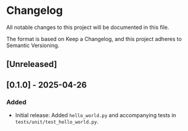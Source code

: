 # Changelog

All notable changes to this project will be documented in this file.

The format is based on Keep a Changelog, and this project adheres to Semantic Versioning.

## [Unreleased]

## [0.1.0] - 2025-04-26
### Added
- Initial release: Added `hello_world.py` and accompanying tests in `tests/unit/test_hello_world.py`.